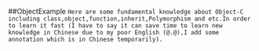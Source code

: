 ##ObjectExample
`Here are some fundamental knowledge about Object-C including class,object,function,inherit,Polymorphism and etc.In order to learn it fast (I have to say it can save time to learn new knowledge in Chinese due to my poor English (@.@),I add some annotation which is in Chinese temporarily).`
